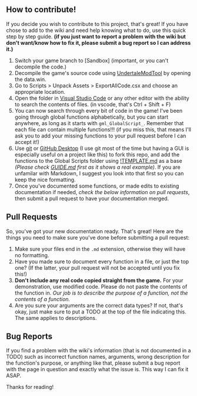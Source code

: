 ## How to contribute!
 If you decide you wish to contribute to this project, that's great! If you have chose to add to the wiki and need help knowing what to do, use this quick step by step guide. **(if you just want to report a problem with the wiki but don't want/know how to fix it, please submit a bug report so I can address it.)**
 1. Switch your game branch to \[Sandbox] (important, or you can't decompile the code.)
 2. Decompile the game's source code using [UndertaleModTool](https://github.com/krzys-h/UndertaleModTool/suites/5994794812/artifacts/206790477) by opening the data.win.
 3. Go to Scripts > Unpack Assets > ExportAllCode.csx and choose an appropriate location.
 4. Open the folder in [Visual Studio Code](https://code.visualstudio.com/) or any other editor with the ability to search the contents of files. (in vscode, that's Ctrl + Shift + F)
 5. You can now search through every bit of code in the game! I've been going through global functions alphabetically, but you can start anywhere, as long as it starts with `gml_GlobalScript_`. Remember that each file can contain multiple functions!!! (if you miss this, that means I'll ask you to add your missing functions to your pull request before I can accept it!)
 6. Use [git](https://git-scm.com/) or [GitHub Desktop](https://desktop.github.com/) (I use git most of the time but having a GUI is especially useful on a project like this) to fork this repo, and add the functions to the Global Scripts folder using [!TEMPLATE.md](Global%20Scripts/!TEMPLATE.md) as a base *(Please check [GUIDE.md](GUIDE.md) first as it shows a real example)*. If you are unfamilar with Markdown, I suggest you look into that first so you can keep the nice formatting.
 7. Once you've documented some functions, or made edits to existing documentation if needed, *check the below information on pull requests*, then submit a pull request to have your documentation merged.

## Pull Requests
 So, you've got your new documentation ready. That's great! Here are the things you need to make sure you've done before submitting a pull request:
 1. Make sure your files end in the `.md` extension, otherwise they will have no formatting.
 2. Have you made sure to document every function in a file, or just the top one? (If the latter, your pull request will not be accepted until you fix this!)
 3. **Don't include any real code copied straight from the game.** For your demonstration, use modified code. Please do not paste the contents of the function in. *Our job is to describe the purpose of a function, not the contents of a function.*
 4. Are you sure your arguments are the correct data types? If not, that's okay, just make sure to put a TODO at the top of the file indicating this. The same applies to descriptions.

## Bug Reports
 If you find a problem with the wiki's information (that is not documented in a TODO) such as incorrect function names, arguments, wrong description for the function's purpose, or anything like that, please submit a bug report with the page in question and exactly what the issue is. This way I can fix it ASAP.


Thanks for reading!